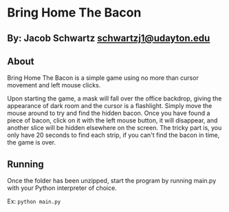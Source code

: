 # Bring Home The Bacon
## By: Jacob Schwartz [schwartzj1@udayton.edu](mailto:schwartzj1@udayton.edu)


## About
Bring Home The Bacon is a simple game using no more than cursor movement and left mouse clicks.

Upon starting the game, a mask will fall over the office backdrop, giving the appearance of dark room and the cursor is a flashlight. 
Simply move the mouse around to try and find the hidden bacon. 
Once you have found a piece of bacon, click on it with the left mouse button, it will disappear, and another slice will be hidden elsewhere on the screen.
The tricky part is, you only have 20 seconds to find each strip, if you can't find the bacon in time, the game is over.

## Running
Once the folder has been unzipped, start the program by running main.py with your Python interpreter of choice.

Ex: `python main.py`